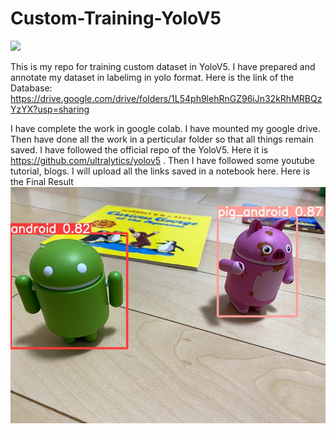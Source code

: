 # Custom-Training-YoloV5
<img src="https://github.com/ultralytics/yolov5/releases/download/v1.0/splash.jpg"></img>

This is my repo for training custom dataset in YoloV5. I have prepared and annotate my dataset in labelimg in yolo format. Here is the link of the Database:
https://drive.google.com/drive/folders/1L54ph9lehRnGZ96iJn32kRhMRBQzYzYX?usp=sharing <br>

I have complete the work in google colab. I have mounted my google drive. Then have done all the work in a perticular folder so that all things remain saved. I have followed the official repo of the YoloV5. Here it is https://github.com/ultralytics/yolov5 . Then I have followed some youtube tutorial, blogs. I will upload all the links saved in a notebook here. Here is the Final Result 
<img src = "https://github.com/Abrar-Mustakim/Custom-Training-YoloV5/blob/main/IMG_0509.jpg?raw=true"></img>

